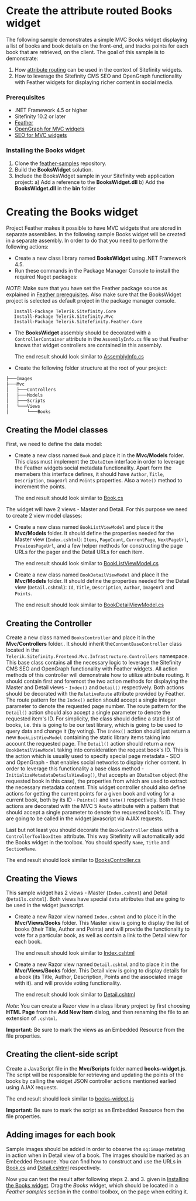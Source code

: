 # Create the attribute routed Books widget

The following sample demonstrates a simple MVC Books widget displaying a list of books and book details on the front-end, and tracks points for each book that are retrieved, on the client.
The goal of this sample is to demonstrate:
1. How [attribute routing](http://blogs.msdn.com/b/webdev/archive/2013/10/17/attribute-routing-in-asp-net-mvc-5.aspx) can be used in the context of Sitefinity widgets.
2. How to leverage the Sitefinity CMS SEO and OpenGraph functionality with Feather widgets for displaying richer content in social media.

###  Prerequisites
- .NET Framework 4.5 or higher
- Sitefinity 10.2 or later
- [Feather](https://github.com/Sitefinity/feather/wiki/Getting-Started)
- [OpenGraph for MVC widgets](https://docs.sitefinity.com/open-graph-settings)
- [SEO for MVC widgets](https://docs.sitefinity.com/seo-automatic-generation-of-metadata-for-mvc-widgets)

### Installing the Books widget
1. Clone the [feather-samples](https://github.com/Sitefinity/feather-samples) repository.
2. Build the **BooksWidget** solution. 
3. Include the BooksWidget sample in your Sitefinity web application project:
   a) Add a reference to the **BooksWidget.dll**
   b) Add the **BooksWidget.dll** in the **bin** folder

# Creating the Books widget
Project Feather makes it possible to have MVC widgets that are stored in separate assemblies. In the following sample Books widget will be created in a separate assembly. In order to do that you need to perform the following actions:
* Create a new class library named **BooksWidget** using .NET Framework 4.5.
* Run these commands in the Package Manager Console to install the required Nuget packages:

*NOTE*: Make sure that you have set the Feather package source as explained in [Feather prerequisites](https://github.com/Sitefinity/feather/wiki/Getting-Started#prerequisites). Also 
make sure that the BooksWidget project is selected as default project in the package manager console.

```
   Install-Package Telerik.Sitefinity.Core
   Install-Package Telerik.Sitefinity.Mvc
   Install-Package Telerik.Sitefefinity.Feather.Core
```

* The **BooksWidget** assembly should be decorated with a `ControllerContainer` attribute in the `AssemblyInfo.cs` file so that Feather knows that widget controllers are contained in this assembly.

    The end result should look similar to [AssemblyInfo.cs](https://github.com/Sitefinity/feather-samples/tree/master/AttributeRouting/BooksWidget/Properties/AssemblyInfo.cs)

* Create the following folder structure at the root of your project:
```bash
├───Images
├───Mvc
│   ├───Controllers
│   ├───Models
│   ├───Scripts
│   └───Views
│       └───Books
```

## Creating the Model classes
First, we need to define the data model:

* Create a new class named `Book` and place it in the **Mvc/Models** folder.
This class must implement the `IDataItem` interface in order to leverage the Feather widgets social metadata functionality.
Apart form the memebers this interface defines, it should have `Author`, `Title`, `Description`, `ImageUrl` and `Points` properties. Also a `Vote()` method to increment the points.

    The end result should look similar to [Book.cs](https://github.com/Sitefinity/feather-samples/tree/master/AttributeRouting/BooksWidget/Mvc/Models/Book.cs)

The widget will have 2 views - Master and Detail. For this purpose we need to create 2 view model classes:

* Create a new class named `BookListViewModel` and place it the **Mvc/Models** folder.
It should define the properties needed for the Master view (`Index.cshtml`): `Items`, `PageCount`, `CurrentPage`, `NextPageUrl`, `PreviousPageUrl`,
and a few helper methods for constructing the page URLs for the pager and the Detail URLs for each item.

    The end result should look similar to [BookListViewModel.cs](https://github.com/Sitefinity/feather-samples/tree/master/AttributeRouting/BooksWidget/Mvc/Models/BookListViewModel.cs)

* Create a new class named `BookDetailViewModel` and place it the **Mvc/Models** folder.
It should define the properties needed for the Detail view (`Detail.cshtml`): `Id`, `Title`, `Description`, `Author`, `ImageUrl` and `Points`.

    The end result should look similar to [BookDetailViewModel.cs](https://github.com/Sitefinity/feather-samples/tree/master/AttributeRouting/BooksWidget/Mvc/Models/BookDetailViewModel.cs)

## Creating the Controller
Create a new class named `BooksController` and place it in the **Mvc/Controllers** folder.. It should inherit the`ContentBaseController` class located in the `Telerik.Sitefinity.Frontend.Mvc.Infrastructure.Controllers` namespace.
This base class contains all the necessary logic to leverage the Sitefinity CMS SEO and OpenGraph functionality with Feather widgets.
All action methods of this controller will demonstrate how to utilize attribute routing.
It should contain first and foremost the two action methods for displaying the Master and Detail views - `Index()` and `Detail()` respectively.
Both actions should be decorated with the `RelativeRoute` attribute provided by Feather.
The route pattern for the `Index()` action should accept a single integer parameter to denote the requested page number.
The route pattern for the `Detail()` action should also accept a single parameter to denote the requested item's ID.
For simplicity, the class should define a static list of books, i.e. this is going to be our test library, which is going to be used to query data and change it (by voting).
The `Index()` action should just return a new `BookListViewModel` containing the static library items taking into account the requested page.
The `Detail()` action should return a new `BookDetailViewModel` taking into consideration the request book's ID. This is the action which is usually used to specify special page metadata -
SEO and OpenGraph - that enables social networks to display richer content. In order to leverage this functionality a base class method - `InitializeMetadataDetailsViewBag()`,
that accepts an `IDataItem` object (the requested book in this case), the properties from which are used to extract the necessary metadata content.
This widget controller should also define actions for getting the current points for a given book and voting for a current book, both by its ID - `Points()` and `Vote()` respectively.
Both these actions are decorated with the MVC 5 `Route` attribute with a pattern that should accept a single parameter to denote the requested book's ID.
They are going to be called in the widget javascript via AJAX requests.

Last but not least you should decorate the `BooksController` class with a `ControllerToolboxItem `attribute. This way Sitefinity will automatically add the Books widget in the toolbox.
You should specify `Name`, `Title` and `SectionName`.

The end result should look similar to [BooksController.cs](https://github.com/Sitefinity/feather-samples/tree/master/AttributeRouting/BooksWidget/Mvc/Controllers/BooksController.cs)

## Creating the Views
This sample widget has 2 views - Master (`Index.cshtml`) and Detail (`Details.cshtml`). Both views have special `data` attributes that are going to be used in the widget javascript.

* Create a new Razor view named `Index.cshtml` and to place it in the **Mvc/Views/Books** folder.
This Master view is going to display the list of books (their Title, Author and Points)
and will provide the functionality to vote for a particular book, as well as contain a link to the Detail view for each book.

    The end result should look similar to [Index.cshtml](https://github.com/Sitefinity/feather-samples/tree/master/AttributeRouting/BooksWidget/Mvc/Views/Books/Index.cshtml)

* Create a new Razor view named `Detail.cshtml` and to place it in the **Mvc/Views/Books** folder.
This Detail view is going to display details for a book (its Title, Author, Description, Points and the associated image with it).
and will provide voting functionality.

    The end result should look similar to [Detail.cshtml](https://github.com/Sitefinity/feather-samples/tree/master/AttributeRouting/BooksWidget/Mvc/Views/Books/Detail.cshtml)


*Note*: You can create a Razor view in a class library project by first choosing **HTML Page** from the **Add New Item** dialog, and then renaming the file to an extension of `.cshtml`.

**Important:** Be sure to mark the views as an Embedded Resource from the file properties.

## Creating the client-side script
Create a JavaScript file in the **Mvc/Scripts** folder named **books-widget.js**. The script will be responsible for retrieving and updating the points of the books by calling the widget JSON controller actions mentioned earlied using AJAX requests.

The end result should look similar to [books-widget.js](https://github.com/Sitefinity/feather-samples/tree/master/AttributeRouting/BooksWidget/Mvc/Scripts/books-widget.js)

**Important:** Be sure to mark the script as an Embedded Resource from the file properties.

## Adding images for each book
Sample images should be added in order to observe the `og:image` metatag in action when in Detail view of a book.
The images should be marked as an Embedded Resource. You can find how to construct and use the URLs in [Book.cs](https://github.com/Sitefinity/feather-samples/tree/master/AttributeRouting/BooksWidget/Mvc/Models/Book.cs)
and [Detail.cshtml](https://github.com/Sitefinity/feather-samples/tree/master/AttributeRouting/BooksWidget/Mvc/Views/Books/Detail.cshtml) respectively.

Now you can test the result after following steps 2. and 3. given in [Installing the Books widget](#installing-the-books-widget).
Drag the *Books* widget, which should be located in a *Feather samples* section in the control toolbox, on the page when editing it.
